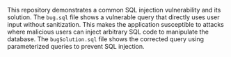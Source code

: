 This repository demonstrates a common SQL injection vulnerability and its solution. The `bug.sql` file shows a vulnerable query that directly uses user input without sanitization. This makes the application susceptible to attacks where malicious users can inject arbitrary SQL code to manipulate the database.  The `bugSolution.sql` file shows the corrected query using parameterized queries to prevent SQL injection.
